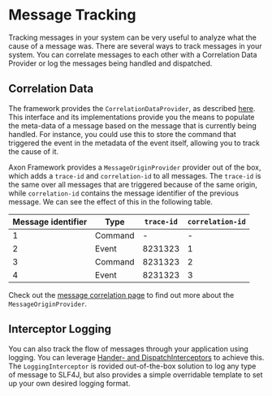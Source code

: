 # Message Tracking
Tracking messages in your system can be very useful to analyze what the cause of a message was.
There are several ways to track messages in your system. 
You can correlate messages to each other with a Correlation Data Provider 
or log the messages being handled and dispatched.

## Correlation Data <a id="correlation-data"></a>

The framework provides the `CorrelationDataProvider`, as described [here](../messaging-concepts/message-correlation.md). 
This interface and its implementations provide you the means to populate the meta-data of a message based on the message
that is currently being handled. 
For instance, you could use this to store the command that triggered the event in the metadata of the event itself, 
allowing you to track the cause of it.

Axon Framework provides a `MessageOriginProvider` provider out of the box,
which adds a `trace-id` and `correlation-id` to all messages.
The `trace-id` is the same over all messages that are triggered because of the same origin,
while `correlation-id` contains the message identifier of the previous message.
We can see the effect of this in the following table.

| Message identifier | Type    | `trace-id` | `correlation-id` |
|--------------------|---------|------------|------------------|
| 1                  | Command | -          | -                |
| 2                  | Event   | 8231323    | 1                |
| 3                  | Command | 8231323    | 2                |
| 4                  | Event   | 8231323    | 3                |

Check out the [message correlation page](../messaging-concepts/message-correlation.md)
to find out more about the `MessageOriginProvider`.


## Interceptor Logging <a id="interceptor-logging"></a>

You can also track the flow of messages through your application using logging.
You can leverage [Hander- and DispatchInterceptors](../messaging-concepts/message-intercepting.md) to achieve this.
The `LoggingInterceptor` is rovided out-of-the-box solution to log any type of message to SLF4J,
but also provides a simple overridable template to set up your own desired logging format.
